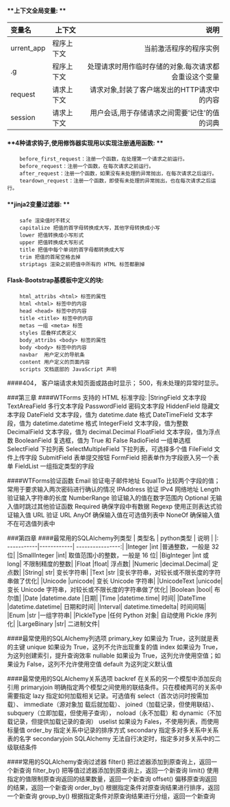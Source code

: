 #### **上下文全局变量: **
| 变量名      | 上下文          | 说明  |
|:---------- |---------| -------------:|
| urrent_app  |程序上下文 |当前激活程序的程序实例 |
| .g  	     | 程序上下文     |   处理请求时用作临时存储的对象.每次请求都会重设这个变量 |
| request | 请求上下文      |    请求对象,封装了客户端发出的HTTP请求中的内容|
| session |请求上下文|用户会话,用于存储请求之间需要'记住'的值的词典

####  **4种请求钩子,使用修饰器实现用以实现注册通用函数: **
		before_first_request：注册一个函数，在处理第一个请求之前运行。
		before_request：注册一个函数，在每次请求之前运行。
		after_request：注册一个函数，如果没有未处理的异常抛出，在每次请求之后运行。
		teardown_request：注册一个函数，即使有未处理的异常抛出，也在每次请求之后运行。

####  **jinja2变量过滤器: **
		safe 渲染值时不转义
		capitalize 把值的首字母转换成大写，其他字母转换成小写
		lower 把值转换成小写形式
		upper 把值转换成大写形式
		title 把值中每个单词的首字母都转换成大写
		trim 把值的首尾空格去掉
		striptags 渲染之前把值中所有的 HTML 标签都删掉

####  **Flask-Bootstrap基模板中定义的块:**
		html_attribs <html> 标签的属性
		html <html> 标签中的内容
		head <head> 标签中的内容
		title <title> 标签中的内容
		metas 一组 <meta> 标签
		styles 层叠样式表定义
		body_attribs <body> 标签的属性
		body <body> 标签中的内容
		navbar	用户定义的导航条
		content 用户定义的页面内容
		scripts 文档底部的 JavaScript 声明

####404， 客户端请求未知页面或路由时显示； 500，有未处理的异常时显示。

###第三章
####WTForms 支持的 HTML 标准字段:
		|StringField 文本字段
		TextAreaField 多行文本字段
		PasswordField 密码文本字段
		HiddenField 隐藏文本字段
		DateField 文本字段，值为 datetime.date 格式
		DateTimeField 文本字段，值为 datetime.datetime 格式
		IntegerField 文本字段，值为整数
		DecimalField 文本字段，值为 decimal.Decimal
		FloatField 文本字段，值为浮点数
		BooleanField 复选框，值为 True 和 False
		RadioField 一组单选框
		SelectField 下拉列表
		SelectMultipleField 下拉列表，可选择多个值
		FileField 文件上传字段
		SubmitField 表单提交按钮
		FormField 把表单作为字段嵌入另一个表单
		FieldList 一组指定类型的字段
		
####WTForms验证函数
		Email 验证电子邮件地址
		EqualTo 比较两个字段的值；常用于要求输入两次密码进行确认的情况
		IPAddress 验证 IPv4 网络地址
		Length 验证输入字符串的长度
		NumberRange 验证输入的值在数字范围内
		Optional 无输入值时跳过其他验证函数
		Required 确保字段中有数据
		Regexp 使用正则表达式验证输入值
		URL 验证 URL
		AnyOf 确保输入值在可选值列表中
		NoneOf 确保输入值不在可选值列表中
		
###第四章
####最常用的SQLAlchemy列类型
| 类型名      | python类型  | 说明  |
|: -----------|------------| ----------------:|
|Integer |int |普通整数，一般是 32 位|
|SmallInteger |int| 取值范围小的整数，一般是 16 位|
|BigInteger |int 或 long| 不限制精度的整数|
|Float |float| 浮点数|
|Numeric |decimal.Decimal| 定点数|
|String| str| 变长字符串|
|Text |str |变长字符串，对较长或不限长度的字符串做了优化|
|Unicode |unicode| 变长 Unicode 字符串|
|UnicodeText |unicode| 变长 Unicode 字符串，对较长或不限长度的字符串做了优化|
|Boolean |bool| 布尔值|
|Date |datetime.date |日期|
|Time |datetime.time| 时间|
|DateTime |datetime.datetime| 日期和时间|
|Interval| datetime.timedelta| 时间间隔|
|Enum |str |一组字符串|
|PickleType |任何 Python 对象| 自动使用 Pickle 序列化|
|LargeBinary |str| 二进制文件|

####最常使用的SQLAlchemy列选项
		primary_key 如果设为 True，这列就是表的主键
		unique 如果设为 True，这列不允许出现重复的值
		index 如果设为 True，为这列创建索引，提升查询效率
		nullable 如果设为 True，这列允许使用空值；如果设为 False，这列不允许使用空值
		default 为这列定义默认值

####最常使用的SQLAlchemy关系选项
		backref 在关系的另一个模型中添加反向引用
		primaryjoin 明确指定两个模型之间使用的联结条件。只在模棱两可的关系中需要指定
		lazy	指定如何加载相关记录。可选值有 select（首次访问时按需加载）、 immediate（源对象加
				载后就加载）、 joined（加载记录，但使用联结）、 subquery（立即加载，但使用子查询），
				noload（永不加载）和 dynamic（不加载记录，但提供加载记录的查询）
		uselist 如果设为 Fales，不使用列表，而使用标量值
		order_by 指定关系中记录的排序方式
		secondary 指定多对多关系中关系表的名字
		secondaryjoin SQLAlchemy 无法自行决定时，指定多对多关系中的二级联结条件

####常用的SQLAlchemy查询过滤器
		filter() 把过滤器添加到原查询上，返回一个新查询
		filter_by() 把等值过滤器添加到原查询上，返回一个新查询
		limit() 使用指定的值限制原查询返回的结果数量，返回一个新查询
		offset() 偏移原查询返回的结果，返回一个新查询
		order_by() 根据指定条件对原查询结果进行排序，返回一个新查询
		group_by() 根据指定条件对原查询结果进行分组，返回一个新查询

				
